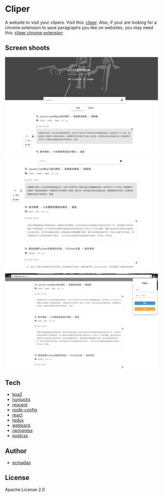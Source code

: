 # Cliper

A website to visit your clipers. Visit this: [cliper](http://cliper.com.cn). Also, if your are looking for a chrome extension to save paragraphs you like on websites, you may need this: [cliper chrome extension](https://chrome.google.com/webstore/detail/biijehenaabpogldekblkfgooifmagbi)

## Screen shoots

![](./readme/screen1.png)

![](./readme/screen2.png)

![](./readme/screen3.png)

## Tech

- [koa2](https://github.com/koajs/koa)
- [nunjucks](https://github.com/mozilla/nunjucks)
- [request](https://github.com/request/request)
- [node-config](https://github.com/lorenwest/node-config)
- [react](https://github.com/facebook/react)
- [redux](https://github.com/reactjs/redux)
- [webpack](https://github.com/webpack/webpack)
- [nprogress](https://github.com/rstacruz/nprogress)
- [postcss](https://github.com/postcss/postcss)

## Author

- [ecmadao](https://github.com/ecmadao)

## License

Apache License 2.0

